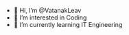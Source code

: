 - 👋 Hi, I’m @VatanakLeav
- 👀 I’m interested in Coding
- 🌱 I’m currently learning IT Engineering

<!---
VatanakLeav/VatanakLeav is a ✨ special ✨ repository because its `README.md` (this file) appears on your GitHub profile.
You can click the Preview link to take a look at your changes.
--->
